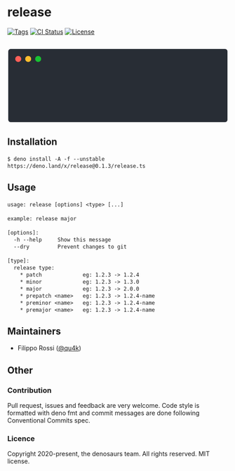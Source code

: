 # release

[![Tags](https://img.shields.io/github/release/denosaurs/release)](https://github.com/denosaurs/release/releases)
[![CI Status](https://img.shields.io/github/workflow/status/denosaurs/release/check)](https://github.com/denosaurs/release/actions)
[![License](https://img.shields.io/github/license/denosaurs/release)](https://github.com/denosaurs/release/blob/master/LICENSE)

<p align="center">
  <br>
  <img src="assets/example.svg" width="500">
  <br>
</p>

## Installation

```
$ deno install -A -f --unstable https://deno.land/x/release@0.1.3/release.ts
```

## Usage

```
usage: release [options] <type> [...]

example: release major

[options]:
  -h --help     Show this message
  --dry         Prevent changes to git

[type]:
  release type:
    * patch             eg: 1.2.3 -> 1.2.4
    * minor             eg: 1.2.3 -> 1.3.0
    * major             eg: 1.2.3 -> 2.0.0
    * prepatch <name>   eg: 1.2.3 -> 1.2.4-name
    * preminor <name>   eg: 1.2.3 -> 1.2.4-name
    * premajor <name>   eg: 1.2.3 -> 1.2.4-name
```

## Maintainers

- Filippo Rossi ([@qu4k](https://github.com/qu4k))

## Other

### Contribution

Pull request, issues and feedback are very welcome. Code style is formatted with
deno fmt and commit messages are done following Conventional Commits spec.

### Licence

Copyright 2020-present, the denosaurs team. All rights reserved. MIT license.
